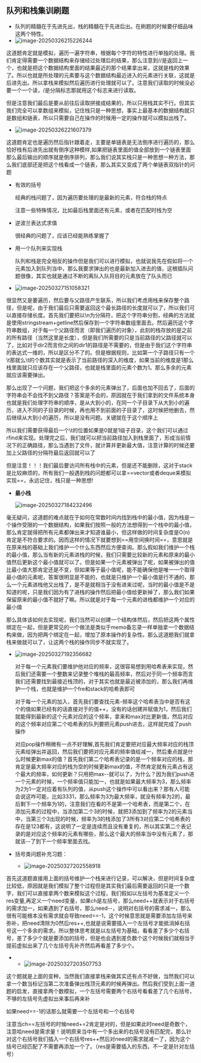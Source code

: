 ## 队列和栈集训刷题

* 队列的精髓在于先进先出，栈的精髓在于先进后出。在刷题的时候要仔细品味这两个特性。
* ![image-20250326215226244](C:\Users\23259\AppData\Roaming\Typora\typora-user-images\image-20250326215226244.png)

这道题肯定就是模拟，遍历一遍字符串，根据每个字符的特性进行单独的处理。我们肯定得需要一个数据结构来存储经过处理后的结果，那么注意到//是返回上一个，也就是把这个数据结构里面的结果最近的那个结果拿出来，这就是栈的效果了。所以也就是所处理的元素要与这个数据结构最近进入的元素进行关联，这就是后进先出。所以拿栈来模拟然后遍历进行处理就可以了。注意我们读取的时候没必要一个一个读，/是分隔标志那就用这个标志来进行读取。

但是注意我们最后是要从前往后读取拼接成结果的，所以只用栈其实不行。但其实我们完全可以拿数组来模拟，记住栈只是一种思想，事实上最基本的数据结构就只是数组和链表，所以只需要自己在操作的时候用一定的操作就可以模拟出栈了。

* ![image-20250326221607379](C:\Users\23259\AppData\Roaming\Typora\typora-user-images\image-20250326221607379.png)

这道题肯定也是遍历然后指针跟着走，主要是单链表是无法倒序进行遍历的，那么恰好栈有后进先出就有倒序这种模样,如果把链表里面的值全部放到一个链表里面那么最后输出的顺序就是倒序排列，那么我们说其实栈只是一种思想一种方法，那么我们底部还是把这个栈看成一个链表，那么其实又变成了两个单链表双指针的问题

* 有效的括号

  经典的栈问题了，因为遍历要处理的是最新的元素，符合栈的特点

  注意一些特殊情况，比如最后栈里面还有元素，或者在匹配时栈为空

* 逆波兰表达式求值

  很经典的问题了，应该已经能熟练掌握了

* 用一个队列来实现栈

  队列和栈是完全相反的操作但是我们可以进行模拟，也就说我先在假如将一个元素加入到队列当中，那么我要求弹出的也是最新加入进去的值，这根插队问题很像，其实也就是通过不断的离队入队将目的元素放在了队头而已

* ![image-20250327151058321](C:\Users\23259\AppData\Roaming\Typora\typora-user-images\image-20250327151058321.png)

很显然又是要遍历，然后要与父路径产生联系，所以我们考虑用栈来保存整个路径，但是呢，由于我们最后只需要返回这个最长路径的长度就可以了，所以我们可以直接存储长度。首先我们要把以\n为分隔符，把这个字符串分割，经典的方法就是使用stringstream+getline然后保存到一个字符串数组里面去。然后遍历这个字符串数组，对于每一个父路径而言（即我们遍历的对象），此刻的栈存放的是之前的所有路径（当然这里是长度），但是我们所需要的只是当前路径的父路径就可以了，比如对于dir2而言你之间的dir1的路径是不需要的，但是由于我们这个字符串的表达式一维的，所以是区分不了的。但是根据规则，比如第一个子路径只有一个\t那就么\t的个数其实就是表示了当前路径的深入的维度，如果当前的维度是1那么栈里面就只应该存在一个父路径，也就是栈里面的元素个数为1。那么多余的元素就应该需要弹出。

那么出现了一个问题，我们把这个多余的元素弹出了，后面也加不回去了，后面的字符串会不会找不到父路径？答案是不会的，原因就在于我们拿到的文件系统本身也就是我们处理字符串的顺序，是从大到小的，在同一个子目录下从大到小的遍历，进入不同的子目录的时候，再也用不到前面的子目录了，这时候把他删去，然后继续从大到小的遍历，所以是没有问题。关键就在于这个顺序上

所以我们需要获得最后一个\t的位置如果是0就是1级子目录，这个我们可以通过rfind来实现。处理完之后，我们就可以把当前路径加入到栈里面了，形成当前情况下的正确路径，那么当遇到了文件，就计算并更新最大值，注意计算的时候还要加上父路径的分隔符最后返回就可以了

但是注意！！！我们最后要访问所有栈中的元素，但是还不能删除，这对于stack是比较麻烦的，所有我们一般遇到栈的问题都可以拿==vector或者deque来模拟实现==，永远记住，栈只是一种思想!

* **最小栈**

  ![image-20250327184232496](C:\Users\23259\AppData\Roaming\Typora\typora-user-images\image-20250327184232496.png)

毫无疑问，这道题的难点就在于如何在常数时间内找到栈中的最小值，因为栈是一个操作受限的一个数据结构，如果我们按照一般的方法想得到一个栈中的最小值，那么肯定就得把所有元素都弹出来才知道谁最小，但这样做的时间复杂度是O(n)肯定是不符合要求的。因而这样的情况下就要想到==用空间换时间==，意思就是在原来栈的基础上我们维护一个什么东西然后方便查询。那么假如我们维护一个栈的最小值，那么当有新的元素进栈的时候，我们只需要比较新的元素和原来的最小值然后更新这个最小值就可以了。但是如果一个元素被弹出了呢，如果被弹出的值比最小值大那肯定还是不变，但如果等于最小值呢，能不能确保他是唯一一个取得最小值的元素呢，答案很明显是不能的，也就是只维护一个最小值是行不通的，那么一个元素进栈他又出栈了，是不是就相当于没有进来过呢，当时的最小值是不是知道的呢，只是我们因为有了进栈的操作然后把最小值给更新掉了，那么我们如果保留原来的最小值不就好了嘛。所以就是对于每一个元素的进栈都维护一个对应的最小值

那么具体该如何去实现呢，我们当然可以创建一个结构体然后，然后把这两个属性绑定在一起，但是更常见的一个做法是类似于memo备忘录一样单独拿一个数据结构来做，因为把两个绑定在一起，增加了原本操作的复杂性。那么这道题我们就拿栈来做就可以了，让这两个栈的操作同步不就实现了。

* ![image-20250327192356682](C:\Users\23259\AppData\Roaming\Typora\typora-user-images\image-20250327192356682.png)

  对于每一个元素我们要维护他对应的频率，这很容易想到用哈希表来实现，然后我们还需要一个整数来记录整个堆栈的最高频率，然后对于同一个频率而言我们还需要找到最接近栈顶的，对于其实也就是最近被添加的，那么我们再维护一个栈，也就是维护一个fre和stack的哈希表即可

  对于每一个元素的加入，首先我们要查找元素-频率这个哈希表当中是否有这个的值如果已经有的话直接对于的值++，没有的话创建并赋值为1，然后我们就能得到最新的这个元素对应的这个频率，拿来和max对比更新值，然后对应的这个频率对应第二个哈希表的队列要把元素push进去，这样就完成了push操作

  对应pop操作稍微有一点不好理解,首先我们肯定要把对应最大频率对应的栈顶元素给弹出并返回，然后我们要把对应元素的频率值给减一，然后重点就是什么时候更新max的值？首先我们第二个哈希表记录的是一个频率对应的栈，那肯定是最大频率对应的栈为空的时候更新max的值，不然肯定就有元素占有这个最大的频率，如何更新？只用把max--就可以了，为什么？因为我们push进一个元素的时候，一个频率值只能加一，也就是如果最大频率为3，那么频率为2为1一定对应着有队列的值，从push这个操作中可以看出来？那有人可能会说这咋可能，比如3331，那么频率为3为最大频率，就没有频率为2的，最后剩下一个频率为1的，注意我们在看的不是第一个哈希表，而是第二个，在添加元素的过程中，当添加第二个3的时候，就把3添加到了频率为2的元素当中，当第三个3出现的时候，频率为3的栈添加了3所有3对应第二个哈希表的存在是123都有，这说明了一定是连续而且没有重复的，所以其实第二个表记录的是对应这个频率的元素有哪些，那么这个最大的频率当中没有元素了，那就该--了到下一个频率里面去找。

* 括号类问题补充习题：
  * ![image-20250327202558918](C:\Users\23259\AppData\Roaming\Typora\typora-user-images\image-20250327202558918.png)

首先这道题直接用上面的括号维护一个栈来进行记录，可以解决，但是时间复杂度比较低，原因就是我们模拟了整个过程但是其实我们最后需要返回的只是一个数字，我们可以直接拿两个数来模拟这个过程，我们假如以左括号为基准定义一个res变量,再定义一个need变量，如果ch是左括号，那么need++就表示对于右括号的需求加一，如果遇到了右括号，那么need--，说明对右括号的需求减一，那么很有可能根本没有需求就会导致need==-1，这个时候意思就是需要添加左括号来弥补，把need清除为0然后res++,也就是说需要插入一个左括号才能抵消掉右括号这一个多余的需求。所以整体思考就是以左括号为基础，看看差了多少个右括号，差了多少个就是要添加的括号，但是也会遇到差负数个这个时候我们就相当于提前虚拟出来了几个左括号先补齐然后再看差了多少个。

* * ![image-20250327203507753](C:\Users\23259\AppData\Roaming\Typora\typora-user-images\image-20250327203507753.png)

这个题就是上面的变种，当然我们直接拿栈来做其实还有点不好做，当然我们可以拿一个数当标记当第二次准备弹出栈顶元素的时候再弹出。然后我们受到上面一道题的启发，直接拿两个数模拟，一个左括号需要两个右括号看看差了几个右括号，不够的左括号先虚拟出来事后再来补

如果need==-1的话那么就需要一个左括号和一个右括号

注意当ch==左括号的时候need+=2肯定是对的，但是如果此时need是奇数个，注意哈need是需求量！说明原来当中有一个多出来的右括号没有匹配完，那么针对这个右括号我们插入一个右括号res++然后对need的需求就减一了，因为这个括号已经匹配了不需要再添加一个了。（res是需要插入的东西，不一定是针对左括号）